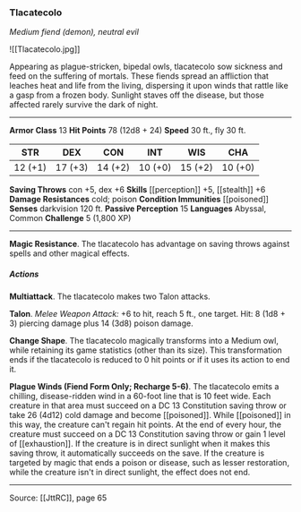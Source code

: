 ### Tlacatecolo
_Medium fiend (demon), neutral evil_

![[Tlacatecolo.jpg]]

Appearing as plague-stricken, bipedal owls, tlacatecolo sow sickness and feed on the suffering of mortals. These fiends spread an affliction that leaches heat and life from the living, dispersing it upon winds that rattle like a gasp from a frozen body. Sunlight staves off the disease, but those affected rarely survive the dark of night.




---

**Armor Class** 13
**Hit Points** 78 (12d8 + 24)
**Speed** 30 ft., fly 30 ft.

| STR     | DEX     | CON     | INT     | WIS     | CHA     |
|---------|---------|---------|---------|---------|---------|
| 12 (+1) | 17 (+3) | 14 (+2) | 10 (+0) | 15 (+2) | 10 (+0) |

**Saving Throws** con +5, dex +6
**Skills** [[perception]] +5, [[stealth]] +6
**Damage Resistances** cold; poison
**Condition Immunities** [[poisoned]]
**Senses** darkvision 120 ft.
**Passive Perception** 15
**Languages** Abyssal, Common
**Challenge** 5 (1,800 XP)

---

**Magic Resistance**. The tlacatecolo has advantage on saving throws against spells and other magical effects.

##### Actions
**Multiattack**. The tlacatecolo makes two Talon attacks.

**Talon**. _Melee Weapon Attack:_ +6 to hit, reach 5 ft., one target. Hit: 8 (1d8 + 3) piercing damage plus 14 (3d8) poison damage.

**Change Shape**. The tlacatecolo magically transforms into a Medium owl, while retaining its game statistics (other than its size). This transformation ends if the tlacatecolo is reduced to 0 hit points or if it uses its action to end it.

**Plague Winds (Fiend Form Only; Recharge 5-6)**. The tlacatecolo emits a chilling, disease-ridden wind in a 60-foot line that is 10 feet wide. Each creature in that area must succeed on a DC 13 Constitution saving throw or take 26 (4d12) cold damage and become [[poisoned]]. While [[poisoned]] in this way, the creature can't regain hit points. At the end of every hour, the creature must succeed on a DC 13 Constitution saving throw or gain 1 level of [[exhaustion]]. If the creature is in direct sunlight when it makes this saving throw, it automatically succeeds on the save. If the creature is targeted by magic that ends a poison or disease, such as lesser restoration, while the creature isn't in direct sunlight, the effect does not end.


---

Source: [[JttRC]], page 65
